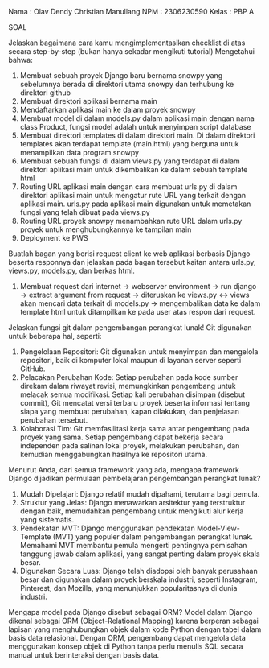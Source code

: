 Nama : Olav Dendy Christian Manullang
NPM : 2306230590
Kelas : PBP A

SOAL

Jelaskan bagaimana cara kamu mengimplementasikan checklist di atas secara step-by-step (bukan hanya sekadar mengikuti tutorial)
Mengetahui bahwa: 

1. Membuat sebuah proyek Django baru bernama snowpy yang sebelumnya berada di direktori utama snowpy dan terhubung ke direktori github
2. Membuat direktori aplikasi bernama main
3. Mendaftarkan aplikasi main ke dalam proyek snowpy
4. Membuat model di dalam models.py dalam aplikasi main dengan nama class Product, fungsi model adalah untuk menyimpan script database
5. Membuat direktori templates di dalam direktori main. Di dalam direktori templates akan terdapat template (main.html) yang berguna untuk menampilkan data program snowpy
6. Membuat sebuah fungsi di dalam views.py yang terdapat di dalam direktori aplikasi main untuk dikembalikan ke dalam sebuah template html
7. Routing URL aplikasi main dengan cara membuat urls.py di dalam direktori aplikasi main untuk mengatur rute URL yang terkait dengan aplikasi main. urls.py pada aplikasi main digunakan untuk memetakan fungsi yang telah dibuat pada views.py
8. Routing URL proyek snowpy menambahkan rute URL dalam urls.py proyek untuk menghubungkannya ke tampilan main
9. Deployment ke PWS

Buatlah bagan yang berisi request client ke web aplikasi berbasis Django beserta responnya dan jelaskan pada bagan tersebut kaitan antara urls.py, views.py, models.py, dan berkas html.
1. Membuat request dari internet -> webserver environment -> run django -> extract argument from request -> diteruskan ke views.py <-> views akan mencari data terkait di models.py -> mengembalikan data ke dalam template html untuk ditampilkan ke pada user atas respon dari request.

Jelaskan fungsi git dalam pengembangan perangkat lunak!
Git digunakan untuk beberapa hal, seperti:
1. Pengelolaan Repositori: Git digunakan untuk menyimpan dan mengelola repositori, baik di komputer lokal maupun di layanan server seperti GitHub.
2. Pelacakan Perubahan Kode: Setiap perubahan pada kode sumber direkam dalam riwayat revisi, memungkinkan pengembang untuk melacak semua modifikasi. Setiap kali perubahan disimpan (disebut commit), Git mencatat versi terbaru proyek beserta informasi tentang siapa yang membuat perubahan, kapan dilakukan, dan penjelasan perubahan tersebut.
3. Kolaborasi Tim: Git memfasilitasi kerja sama antar pengembang pada proyek yang sama. Setiap pengembang dapat bekerja secara independen pada salinan lokal proyek, melakukan perubahan, dan kemudian menggabungkan hasilnya ke repositori utama.

Menurut Anda, dari semua framework yang ada, mengapa framework Django dijadikan permulaan pembelajaran pengembangan perangkat lunak?
1. Mudah Dipelajari: Django relatif mudah dipahami, terutama bagi pemula.
2. Struktur yang Jelas: Django menawarkan arsitektur yang terstruktur dengan baik, memudahkan pengembang untuk mengikuti alur kerja yang sistematis.
3. Pendekatan MVT: Django menggunakan pendekatan Model-View-Template (MVT) yang populer dalam pengembangan perangkat lunak. Memahami MVT membantu pemula mengerti pentingnya pemisahan tanggung jawab dalam aplikasi, yang sangat penting dalam proyek skala besar.
4. Digunakan Secara Luas: Django telah diadopsi oleh banyak perusahaan besar dan digunakan dalam proyek berskala industri, seperti Instagram, Pinterest, dan Mozilla, yang menunjukkan popularitasnya di dunia industri.

Mengapa model pada Django disebut sebagai ORM?
Model dalam Django dikenal sebagai ORM (Object-Relational Mapping) karena berperan sebagai lapisan yang menghubungkan objek dalam kode Python dengan tabel dalam basis data relasional. Dengan ORM, pengembang dapat mengelola data menggunakan konsep objek di Python tanpa perlu menulis SQL secara manual untuk berinteraksi dengan basis data.
